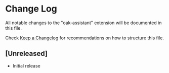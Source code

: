 # Change Log

All notable changes to the "oak-assistant" extension will be documented in this file.

Check [Keep a Changelog](http://keepachangelog.com/) for recommendations on how to structure this file.

## [Unreleased]

- Initial release